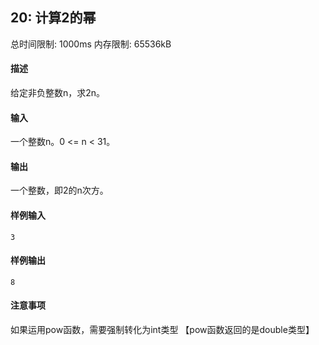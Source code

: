 ﻿## 20: 计算2的幂
总时间限制: 1000ms     内存限制: 65536kB

#### 描述

给定非负整数n，求2n。

#### 输入

一个整数n。0 <= n < 31。

#### 输出

一个整数，即2的n次方。

#### 样例输入

	3

#### 样例输出

    8

#### 注意事项

如果运用pow函数，需要强制转化为int类型
【pow函数返回的是double类型】






